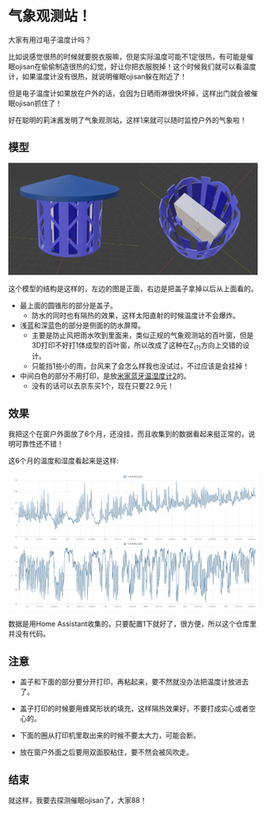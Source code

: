 # 气象观测站！

大家有用过电子温度计吗？

比如说感觉很热的时候就要脱衣服嘛，但是实际温度可能不1定很热，有可能是催眠ojisan在偷偷制造很热的幻觉，好让你把衣服脱掉！这个时候我们就可以看温度计，如果温度计没有很热，就说明催眠ojisan躲在附近了！

但是电子温度计如果放在户外的话，会因为日晒雨淋很快坏掉，这样出门就会被催眠ojisan抓住了！

好在聪明的莉沫酱发明了气象观测站，这样1来就可以随时监控户外的气象啦！


## 模型

![1.webp](1.webp)

这个模型的结构是这样的，左边的图是正面，右边是把盖子拿掉以后从上面看的。

- 最上面的圆锥形的部分是盖子。
    - 防水的同时也有隔热的效果，这样太阳直射的时候温度计不会爆炸。
- 浅蓝和深蓝色的部分是侧面的防水屏障。
    - 主要是防止风把雨水吹到里面来，类似正规的气象观测站的百叶窗，但是3D打印不好打1体成型的百叶窗，所以改成了这种在Z<sub>(?)</sub>方向上交错的设计。
    - 只能挡1些小的雨，台风来了会怎么样我也没试过，不过应该是会挂掉！
- 中间白色的部分不用打印，是放[米家蓝牙温湿度计2](https://item.jd.com/100010622784.html)的。
    - 没有的话可以去京东买1个，现在只要22.9元！


## 效果

我把这个在窗户外面放了6个月，还没挂，而且收集到的数据看起来挺正常的，说明可靠性还不错！

这6个月的温度和湿度看起来是这样:

![2.webp](2.webp)

数据是用Home Assistant收集的，只要配置1下就好了，很方便，所以这个仓库里并没有代码。


## 注意

- 盖子和下面的部分要分开打印，再粘起来，要不然就没办法把温度计放进去了。

- 盖子打印的时候要用蜂窝形状的填充，这样隔热效果好，不要打成实心或者空心的。

- 下面的圈从打印机里取出来的时候不要太大力，可能会断。

- 放在窗户外面之后要用双面胶粘住，要不然会被风吹走。


## 结束

就这样，我要去探测催眠ojisan了，大家88！
